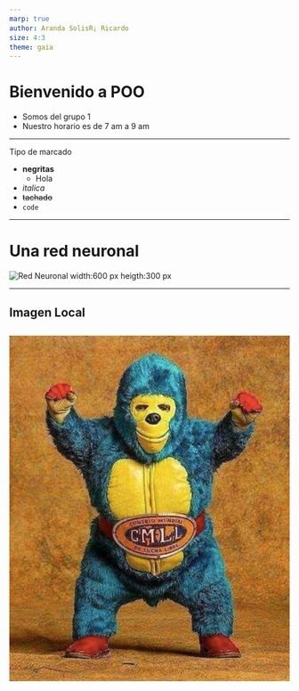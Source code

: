 ```yaml
---
marp: true
author: Aranda SolisR¡ Ricardo
size: 4:3
theme: gaia
---
```

# Bienvenido a POO
- Somos del grupo 1
- Nuestro horario es de 7 am a 9 am
---
Tipo de marcado
- **negritas**
    - Hola
- *italica*
- ~~tachado~~
-  `code`
---
# Una red neuronal

![Red Neuronal width:600 px heigth:300 px](https://www.investopedia.com/thmb/5-hnhHpOzLM2GVXPlSstg8tJYLw=/1500x0/filters:no_upscale():max_bytes(150000):strip_icc()/dotdash_Final_Neural_Network_Apr_2020-01-5f4088dfda4c49d99a4d927c9a3a5ba0.jpg)

---
## Imagen Local
![kemonito height:500](3-kemonito.jpg_1110114649.jpg)
---



